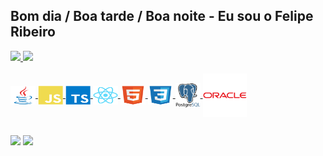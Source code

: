 ## Bom dia / Boa tarde / Boa noite - Eu sou o Felipe Ribeiro

<div>
  <a href="https://github.com/Felipe1540/Felipe1540">
  <picture>
    <source
      srcset="https://github-readme-stats.vercel.app/api?username=Felipe1540&show_icons=true&theme=tokyonight&include_all_commits=true&rank_icon=github"
      media="(prefers-color-scheme: dark)"
    />
    <source
      srcset="https://github-readme-stats.vercel.app/api?username=Felipe1540&show_icons=true"
      media="(prefers-color-scheme: light), (prefers-color-scheme: no-preference)"
    />
    <img width=50% src="https://github-readme-stats.vercel.app/api?username=Felipe1540&show_icons=true" />
  </picture>
  <picture>
    <source
      srcset="https://github-readme-stats.vercel.app/api/top-langs/?username=Felipe1540&layout=compact&theme=tokyonight&include_all_commits=true"
      media="(prefers-color-scheme: dark)"
    />
    <source
      srcset="https://github-readme-stats.vercel.app/api?username=Felipe1540&show_icons=true"
      media="(prefers-color-scheme: light), (prefers-color-scheme: no-preference)"
    />
    <img  width=38% src="https://github-readme-stats.vercel.app/api?username=Felipe1540&show_icons=true" />
  </picture>
</div>

<div style="display: inline_block"><br>
  <img align="center" alt="" height="30" width="40" src="https://raw.githubusercontent.com/devicons/devicon/master/icons/java/java-original.svg">
  <img align="center" alt="" height="30" width="40" src="https://raw.githubusercontent.com/devicons/devicon/master/icons/javascript/javascript-plain.svg">
  <img align="center" alt="" height="30" width="40" src="https://raw.githubusercontent.com/devicons/devicon/master/icons/typescript/typescript-plain.svg">
  <img align="center" alt="" height="30" width="40" src="https://raw.githubusercontent.com/devicons/devicon/master/icons/react/react-original.svg">
  <img align="center" alt="" height="30" width="40" src="https://raw.githubusercontent.com/devicons/devicon/master/icons/html5/html5-original.svg">
  <img align="center" alt="" height="30" width="40" src="https://raw.githubusercontent.com/devicons/devicon/master/icons/css3/css3-original.svg">    
  <img align="center" alt="" height="40" width="40" src="https://raw.githubusercontent.com/devicons/devicon/master/icons/postgresql/postgresql-original-wordmark.svg">
  <img align="center" alt="" height="70" width="70" src="https://raw.githubusercontent.com/devicons/devicon/master/icons/oracle/oracle-original.svg">      
</div>

  ##
 
<div>   
  <a href="https://www.linkedin.com/in/feliperibeiro1540/" target="_blank"><img src="https://img.shields.io/badge/-LinkedIn-%230077B5?style=for-the-badge&logo=linkedin&logoColor=white" target="_blank"></a>   
  <a href="" target="_blank"><img src="https://img.shields.io/badge/WhatsApp-25D366?style=for-the-badge&logo=whatsapp&logoColor=white" target="_blank"></a>   
</div>
